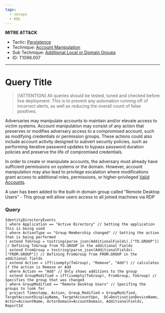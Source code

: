 ```yaml
---
tags:
  - secops
  - KQL
---
```

**MITRE ATT&CK**
- Tactic: [Persistence](https://attack.mitre.org/tactics/TA0003)
- Technique: [Account Manipulation](https://attack.mitre.org/techniques/T1098)
- Sub Technique: [Additional Local or Domain Groups](https://attack.mitre.org/techniques/T1098/007/)
- ID: T1098.007
---
# Query Title

>[!ATTENTION]
> All queries should be tested, tuned and checked before live deployment. This is to prevent any automation running off of incorrect alerts, as well as reducing the overall count of false positives.

Adversaries may manipulate accounts to maintain and/or elevate access to victim systems. Account manipulation may consist of any action that preserves or modifies adversary access to a compromised account, such as modifying credentials or permission groups. These actions could also include account activity designed to subvert security policies, such as performing iterative password updates to bypass password duration policies and preserve the life of compromised credentials.

In order to create or manipulate accounts, the adversary must already have sufficient permissions on systems or the domain. However, account manipulation may also lead to privilege escalation where modifications grant access to additional roles, permissions, or higher-privileged [Valid Accounts](https://attack.mitre.org/techniques/T1078).

A user has been added to the built-in domain group called "Remote Desktop Users" - This group will allow users access to all joined machines via RDP

### Query

```kusto
IdentityDirectoryEvents
| where Application == "Active Directory" // Setting the application this is being used
| where ActionType == "Group Membership changed" // Setting the action that is being performed
| extend ToGroup = tostring(parse_json(AdditionalFields).["TO.GROUP"]) // Defining ToGroup from TO.GROUP in the additional Fields
| extend FromGroup = tostring(parse_json(AdditionalFields).["FROM.GROUP"]) // Defining FromGroup from FROM.GROUP in the additional fields 
| extend Action = iff(isempty(ToGroup), "Remove", "Add") // calculates if the action is Remove or Add
| where Action == "Add" // Only shows additions to the group
| extend GroupModified = iff(isempty(ToGroup), FromGroup, ToGroup) // Specifies the group that was changed
| where GroupModified == "Remote Desktop Users" // Specifing the groups to look for
| project Timestamp, Action, Group_Modified = GroupModified,  TargetAccountDisplayName, TargetAccountUpn,  DC=DestinationDeviceName, Actor=AccountName, ActorDomain=AccountDomain, AdditionalFields, ReportId
```
